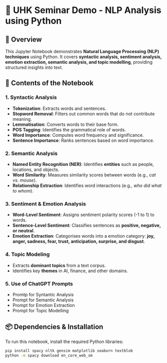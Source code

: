 # 📌 UHK Seminar Demo - NLP Analysis using Python

## 📖 Overview  
This Jupyter Notebook demonstrates **Natural Language Processing (NLP) techniques** using Python. It covers **syntactic analysis, sentiment analysis, emotion extraction, semantic analysis, and topic modelling**, providing structured insights into text.

## 📂 Contents of the Notebook  

### 1. Syntactic Analysis  
- **Tokenization**: Extracts words and sentences.  
- **Stopword Removal**: Filters out common words that do not contribute meaning.  
- **Lemmatisation**: Converts words to their base form.  
- **POS Tagging**: Identifies the grammatical role of words.  
- **Word Importance**: Computes word frequency and significance.  
- **Sentence Importance**: Ranks sentences based on word importance.  

### 2. Semantic Analysis  
- **Named Entity Recognition (NER)**: Identifies **entities** such as people, locations, and objects.  
- **Word Similarity**: Measures similarity scores between words (e.g., *cat vs. mouse*).  
- **Relationship Extraction**: Identifies word interactions (e.g., *who did what to whom*).

### 3. Sentiment & Emotion Analysis  
- **Word-Level Sentiment**: Assigns sentiment polarity scores (-1 to 1) to words.  
- **Sentence-Level Sentiment**: Classifies sentences as **positive, negative, or neutral**.  
- **Emotion Extraction**: Categorises words into a emotion category: **joy, anger, sadness, fear, trust, anticipation, surprise, and disgust**.  


### 4. Topic Modeling  
- Extracts **dominant topics** from a text corpus.  
- Identifies key **themes** in AI, finance, and other domains.

### 5. Use of ChatGPT Prompts   
- Promtp for Syntantic Analysis  
- Prompt for Semantic Analysis
- Prompt for Emotion Extraction
- Prompt for Topic Modelling

## 📦 Dependencies & Installation  
To run this notebook, install the required Python libraries:  
```bash
pip install spacy nltk gensim matplotlib seaborn textblob
python -m spacy download en_core_web_sm
